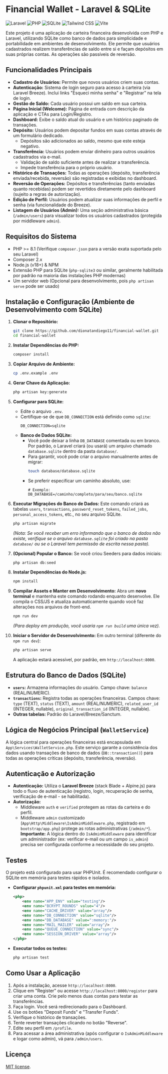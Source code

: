 # Financial Wallet - Laravel & SQLite

![Laravel](https://img.shields.io/badge/Laravel-FF2D20?style=for-the-badge&logo=laravel&logoColor=white) ![PHP](https://img.shields.io/badge/PHP-777BB4?style=for-the-badge&logo=php&logoColor=white) ![SQLite](https://img.shields.io/badge/SQLite-003B57?style=for-the-badge&logo=sqlite&logoColor=white) ![Tailwind CSS](https://img.shields.io/badge/Tailwind_CSS-38B2AC?style=for-the-badge&logo=tailwind-css&logoColor=white) ![Vite](https://img.shields.io/badge/Vite-646CFF?style=for-the-badge&logo=vite&logoColor=white)

Este projeto é uma aplicação de carteira financeira desenvolvida com PHP e Laravel, utilizando SQLite como banco de dados para simplicidade e portabilidade em ambientes de desenvolvimento. Ele permite que usuários cadastrados realizem transferências de saldo entre si e façam depósitos em suas próprias contas. As operações são passíveis de reversão.

## Funcionalidades Principais

*   **Cadastro de Usuários:** Permite que novos usuários criem suas contas.
*   **Autenticação:** Sistema de login seguro para acesso à carteira (via Laravel Breeze). Inclui links "Esqueci minha senha" e "Registrar" na tela de login.
*   **Gestão de Saldo:** Cada usuário possui um saldo em sua carteira.
*   **Página Inicial (Welcome):** Página de entrada com descrição da aplicação e CTAs para Login/Registro.
*   **Dashboard:** Exibe o saldo atual do usuário e um histórico paginado de transações.
*   **Depósito:** Usuários podem depositar fundos em suas contas através de um formulário dedicado.
    *   Depósitos são adicionados ao saldo, mesmo que este esteja negativo.
*   **Transferência:** Usuários podem enviar dinheiro para outros usuários cadastrados via e-mail.
    *   Validação de saldo suficiente antes de realizar a transferência.
    *   Impede transferência para o próprio usuário.
*   **Histórico de Transações:** Todas as operações (depósito, transferência enviada/recebida, reversão) são registradas e exibidas no dashboard.
*   **Reversão de Operações:** Depósitos e transferências (tanto enviadas quanto recebidas) podem ser revertidos diretamente pelo dashboard (sujeito a regras de autorização).
*   **Edição de Perfil:** Usuários podem atualizar suas informações de perfil e senha (via funcionalidade do Breeze).
*   **Listagem de Usuários (Admin):** Uma seção administrativa básica (`/admin/users`) para visualizar todos os usuários cadastrados (protegida por middleware `admin`).

## Requisitos do Sistema

*   PHP >= 8.1 (Verifique `composer.json` para a versão exata suportada pelo seu Laravel)
*   Composer 2.x
*   Node.js (v18+) & NPM
*   Extensão PHP para SQLite (`php-sqlite3` ou similar, geralmente habilitada por padrão na maioria das instalações PHP modernas)
*   Um servidor web (Opcional para desenvolvimento, pois `php artisan serve` pode ser usado)

## Instalação e Configuração (Ambiente de Desenvolvimento com SQLite)

1.  **Clonar o Repositório:**
    ```bash
    git clone https://github.com/dionatandiego11/financial-wallet.git
    cd financial-wallet
    ```

2.  **Instalar Dependências do PHP:**
    ```bash
    composer install
    ```

3.  **Copiar Arquivo de Ambiente:**
    ```bash
    cp .env.example .env
    ```

4.  **Gerar Chave da Aplicação:**
    ```bash
    php artisan key:generate
    ```

5.  **Configurar para SQLite:**
    *   Edite o arquivo `.env`.
    *   Certifique-se de que `DB_CONNECTION` está definido como `sqlite`:
        ```env
        DB_CONNECTION=sqlite
        ```
    *   **Banco de Dados SQLite:**
        *   Você pode deixar a linha `DB_DATABASE` comentada ou em branco. Por padrão, o Laravel criará (ou usará) um arquivo chamado `database.sqlite` dentro da pasta `database/`.
        *   Para garantir, você pode criar o arquivo manualmente antes de migrar:
            ```bash
            touch database/database.sqlite
            ```
        *   Se preferir especificar um caminho absoluto, use:
            ```env
            # Exemplo: DB_DATABASE=/caminho/completo/para/seu/banco.sqlite
            ```

6.  **Executar Migrações do Banco de Dados:**
    Este comando criará as tabelas `users`, `transactions`, `password_reset_tokens`, `failed_jobs`, `personal_access_tokens`, etc., no seu arquivo SQLite.
    ```bash
    php artisan migrate
    ```
    *(Nota: Se você receber um erro informando que o banco de dados não existe, verifique se o arquivo `database.sqlite` foi criado na pasta `database/` ou se o Laravel tem permissão de escrita nessa pasta).*

7.  **(Opcional) Popular o Banco:**
    Se você criou Seeders para dados iniciais:
    ```bash
    php artisan db:seed
    ```

8.  **Instalar Dependências do Node.js:**
    ```bash
    npm install
    ```

9.  **Compilar Assets e Manter em Desenvolvimento:**
    Abra um **novo terminal** e mantenha este comando rodando enquanto desenvolve. Ele compila o CSS/JS e atualiza automaticamente quando você faz alterações nos arquivos de front-end.
    ```bash
    npm run dev
    ```
    *(Para deploy em produção, você usaria `npm run build` uma única vez).*

10. **Iniciar o Servidor de Desenvolvimento:**
    Em outro terminal (diferente do `npm run dev`):
    ```bash
    php artisan serve
    ```
    A aplicação estará acessível, por padrão, em `http://localhost:8000`.

## Estrutura do Banco de Dados (SQLite)

*   **`users`:** Armazena informações do usuário. Campo chave: `balance` (REAL/NUMERIC).
*   **`transactions`:** Registra todas as operações financeiras. Campos chave: `type` (TEXT), `status` (TEXT), `amount` (REAL/NUMERIC), `related_user_id` (INTEGER, nullable), `original_transaction_id` (INTEGER, nullable).
*   **Outras tabelas:** Padrão do Laravel/Breeze/Sanctum.

## Lógica de Negócios Principal (`WalletService`)

A lógica central para operações financeiras está encapsulada em `App\Services\WalletService.php`. Este serviço garante a consistência dos dados usando transações de banco de dados (`DB::transaction()`) para todas as operações críticas (depósito, transferência, reversão).

## Autenticação e Autorização

*   **Autenticação:** Utiliza o **Laravel Breeze** (stack Blade + Alpine.js) para todo o fluxo de autenticação (registro, login, recuperação de senha, verificação de e-mail - se habilitada).
*   **Autorização:**
    *   Middleware `auth` e `verified` protegem as rotas da carteira e do perfil.
    *   Middleware `admin` customizado (`App\Http\Middleware\IsAdminMiddleware.php`, registrado em `bootstrap/app.php`) protege as rotas administrativas (`/admin/*`). **Importante:** A lógica dentro do `IsAdminMiddleware` para identificar um administrador (ex: verificar e-mail ou um campo `is_admin`) precisa ser configurada conforme a necessidade do seu projeto.

## Testes

O projeto está configurado para usar PHPUnit. É recomendado configurar o SQLite em memória para testes rápidos e isolados.

*   **Configurar `phpunit.xml` para testes em memória:**
    ```xml
    <php>
        <env name="APP_ENV" value="testing"/>
        <env name="BCRYPT_ROUNDS" value="4"/>
        <env name="CACHE_DRIVER" value="array"/>
        <env name="DB_CONNECTION" value="sqlite"/>
        <env name="DB_DATABASE" value=":memory:"/>
        <env name="MAIL_MAILER" value="array"/>
        <env name="QUEUE_CONNECTION" value="sync"/>
        <env name="SESSION_DRIVER" value="array"/>
    </php>
    ```
*   **Executar todos os testes:**
    ```bash
    php artisan test
    ```

## Como Usar a Aplicação

1.  Após a instalação, acesse `http://localhost:8000`.
2.  Clique em "Register" ou acesse `http://localhost:8000/register` para criar uma conta. Crie pelo menos duas contas para testar as transferências.
3.  Faça login. Você será redirecionado para o Dashboard.
4.  Use os botões "Deposit Funds" e "Transfer Funds".
5.  Verifique o histórico de transações.
6.  Tente reverter transações clicando no botão "Reverse".
7.  Edite seu perfil em `/profile`.
8.  Para acessar a área administrativa (após configurar o `IsAdminMiddleware` e logar como admin), vá para `/admin/users`.


## Licença

[MIT license](https://opensource.org/licenses/MIT).
